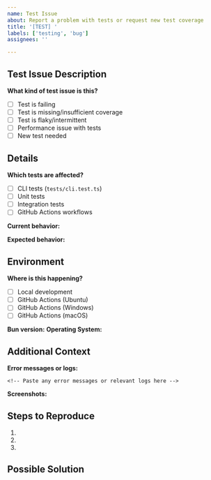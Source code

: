 ```yaml
---
name: Test Issue
about: Report a problem with tests or request new test coverage
title: '[TEST] '
labels: ['testing', 'bug']
assignees: ''

---
```


## Test Issue Description

**What kind of test issue is this?**
- [ ] Test is failing
- [ ] Test is missing/insufficient coverage
- [ ] Test is flaky/intermittent
- [ ] Performance issue with tests
- [ ] New test needed

## Details

**Which tests are affected?**
- [ ] CLI tests (`tests/cli.test.ts`)
- [ ] Unit tests
- [ ] Integration tests
- [ ] GitHub Actions workflows

**Current behavior:**
<!-- Describe what's happening now -->

**Expected behavior:**
<!-- Describe what should happen -->

## Environment

**Where is this happening?**
- [ ] Local development
- [ ] GitHub Actions (Ubuntu)
- [ ] GitHub Actions (Windows)
- [ ] GitHub Actions (macOS)

**Bun version:** 
**Operating System:** 

## Additional Context

**Error messages or logs:**
```
<!-- Paste any error messages or relevant logs here -->
```

**Screenshots:**
<!-- If applicable, add screenshots to help explain the problem -->

## Steps to Reproduce

1. 
2. 
3. 

## Possible Solution

<!-- If you have ideas for how to fix this, please share them -->
